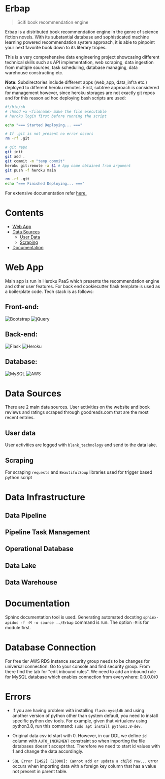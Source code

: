# Erbap

> Scifi book recommendation engine

Erbap is a distributed book recommendation engine in the genre of science fiction novels. With its substantial database and sophisticated machine learning powered recommendation system approach, it is able to pinpoint your next favorite book down to its literary tropes.

This is a very comprehensive data engineering project showcasing different technical skills such as API implementation, web scraping, data ingestion from multiple sources, task scheduling, database managing, data warehouse constructing etc.

**Note:** Subdirectories include different apps (web_app, data_infra etc.) deployed to different heroku remotes. First, subtree approach is considered for management however, since heroku storages are not exactly git repos and for this reason ad hoc deploying bash scripts are used:

```bash
#!/bin/sh
# chmod +x <filename> make the file executable
# heroku login first before running the script

echo "=== Started Deploying... ==="

# If .git is not present no error occurs
rm -rf .git 

# git repo
git init
git add .
git commit -m "temp commit"
heroku git:remote -a $1 # App name obtained from argument
git push -f heroku main

rm -rf .git
echo "=== Finished Deploying... ==="
```

For extensive documentation refer [here.](http://www.onurtunali.com/Erbap)

# Contents

- [Web App](#Website)
- [Data Sources](#Data-sources)
    - [User Data](#Data-sources)
    - [Scraping](#Data-sources)
- [Documentation](#Data-sources)


# Web App

Main app is run in Heroku PaaS which presents the recommendation engine and other user features. For back end cookiecutter flask template is used as a boilerplate code. Tech stack is as follows:


## Front-end:
![Bootstrap](https://img.shields.io/badge/bootstrap-%23563D7C.svg?style=for-the-badge&logo=bootstrap&logoColor=white) ![jQuery](https://img.shields.io/badge/jquery-%230769AD.svg?style=for-the-badge&logo=jquery&logoColor=white)
## Back-end: 
![Flask](https://img.shields.io/badge/flask-%23000.svg?style=for-the-badge&logo=flask&logoColor=white) ![Heroku](https://img.shields.io/badge/heroku-%23430098.svg?style=for-the-badge&logo=heroku&logoColor=white)
## Database: 
![MySQL](https://img.shields.io/badge/mysql-%2300f.svg?style=for-the-badge&logo=mysql&logoColor=white) ![AWS](https://img.shields.io/badge/AWS-%23FF9900.svg?style=for-the-badge&logo=amazon-aws&logoColor=white)

# Data Sources

There are 2 main data sources. User activities on the website and book reviews and ratings scraped through goodreads.com that are the most recent entries.

## User data

User activities are logged with `blank_technology` and send to the data lake.

## Scraping

For scraping `requests` and `BeautifulSoup` libraries used for trigger based python script

# Data Infrastructure

## Data Pipeline
## Pipeline Task Management
## Operational Database
## Data Lake
## Data Warehouse


# Documentation

Sphinx documentation tool is used. Generating automated docsting `sphinx-apidoc -f -M -o source ../Erbap` command is run. The option `-M` is for module first.  

# Database Connection 

For free tier AWS RDS instance security group needs to be changes for universal connection. Go to your console and find security group. From there find the tab for "edit inbound rules". We need to add an inbound rule for MySQL database which enables connection from everywhere: 0.0.0.0/0

# Errors

- If you are having problem with installing `flask-mysqldb` and using another version of python other than system default, you need to install specific python dev tools. For example, given that virtualenv using python3.8, run this command: `sudo apt install python3.8-dev`.

- Original data csv id start with 0. However, in our DDL we define `id` column with `AUTO_INCREMENT` constraint so when importing the file databases doesn't accept that. Therefore we need to start id values with 1 and change the data accordingly.

- `SQL Error [1452] [23000]: Cannot add or update a child row...` error occurs when importing data with a foreign key column that has a value not present in parent table.

